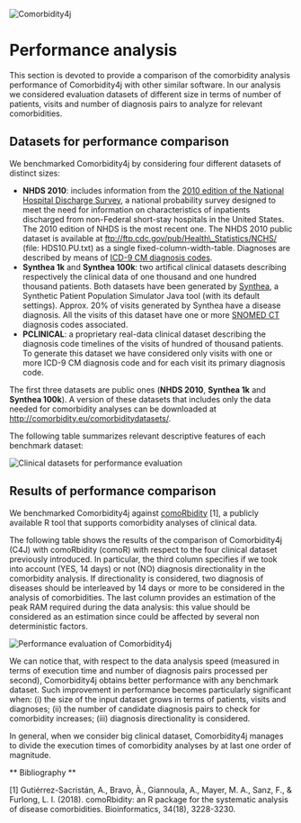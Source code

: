 ![Comorbidity4j](/img/logo.png)
<h1>Performance analysis</h1>

This section is devoted to provide a comparison of the comorbidity analysis performance of Comorbidity4j with other similar software. In our analysis we considered evaluation datasets of different size in terms of number of patients, visits and number of diagnosis pairs to analyze for relevant comorbidities.  
  
  
## Datasets for performance comparison
  

We benchmarked Comorbidity4j by considering four different datasets of distinct sizes:  
  
+ **NHDS 2010**: includes information from the <a href="https://www.cdc.gov/nchs/nhds/index.htm" target="_blank">2010 edition of the National Hospital Discharge Survey</a>, a national probability survey designed to meet the need for information on characteristics of inpatients discharged from non-Federal short-stay hospitals in the United States. The 2010 edition of NHDS is the most recent one. The NHDS 2010 public dataset is available at <a href="ftp://ftp.cdc.gov/pub/Health_Statistics/NCHS/" target="_blank">ftp://ftp.cdc.gov/pub/Health\_Statistics/NCHS/</a> (file: HDS10.PU.txt) as a single fixed-column-width-table. Diagnoses are described by means of <a href="https://www.cdc.gov/nchs/icd/icd9cm.htm" target="_blank">ICD-9 CM diagnosis codes</a>.  
+ **Synthea 1k** and **Synthea 100k**: two artifical clinical datasets describing respectively the clinical data of one thousand and one hundred thousand patients. Both datasets have been generated by <a href="https://synthetichealth.github.io/synthea/" target="_blank">Synthea</a>, a Synthetic Patient Population Simulator Java tool (with its default settings). Approx. 20\% of visits generated by Synthea have a disease diagnosis. All the visits of this dataset have one or more <a href="http://www.snomed.org/snomed-ct/five-step-briefing" target="_blank">SNOMED CT</a> diagnosis codes associated.  
+ **PCLINICAL**: a proprietary real-data clinical dataset describing the diagnosis code timelines of the visits of hundred of thousand patients. To generate this dataset we have considered only visits with one or more ICD-9 CM diagnosis code and for each visit its primary diagnosis code.  
    
  
The first three datasets are public ones (**NHDS 2010**, **Synthea 1k** and **Synthea 100k**). A version of these datasets that includes only the data needed for comorbidity analyses can be downloaded at <a href="http://comorbidity.eu/comorbiditydatasets/" target="_blank">http://comorbidity.eu/comorbiditydatasets/</a>.  
  
  
The following table summarizes relevant descriptive features of each benchmark dataset:  
  
![Clinical datasets for performance evaluation](/img/clinical_dataset_PERFORMANCE.png)  
  
  
  
## Results of performance comparison
  
  
We benchmarked Comorbidity4j against <a href="https://bitbucket.org/ibi\_group/comorbidity" target="_blank">comoRbidity</a> [1], a publicly available R tool that supports comorbidity analyses of clinical data.  

The following table shows the results of the comparison of Comorbidity4j (C4J) with comoRbidity (comoR) with respect to the four clinical dataset previously introduced. In particular, the third column specifies if we took into account (YES, 14 days) or not (NO) diagnosis directionality in the comorbidity analysis. If directionality is considered, two diagnosis of diseases should be interleaved by 14 days or more to be considered in the analysis of comorbidities. The last column provides an estimation of the peak RAM required during the data analysis: this value should be considered as an estimation since could be affected by several non deterministic factors.  
  
![Performance evaluation of Comorbidity4j](/img/evaluation_PERFORMANCE.png) 


We can notice that, with respect to the data analysis speed (measured in terms of execution time and number of diagnosis pairs processed per second), Comorbidity4j obtains better performance with any benchmark dataset. Such improvement in performance becomes particularly significant when: (i) the size of the input dataset grows in terms of patients, visits and diagnoses; (ii) the number of candidate diagnosis pairs to check for comorbidity increases; (iii) diagnosis directionality is considered.  
  
In general, when we consider big clinical dataset, Comorbidity4j manages to divide the execution times of comorbidity analyses by at last one order of magnitude.  
  
  
  
  
** Bibliography **  
  
[1] Gutiérrez-Sacristán, A., Bravo, À., Giannoula, A., Mayer, M. A., Sanz, F., & Furlong, L. I. (2018). comoRbidity: an R package for the systematic analysis of disease comorbidities. Bioinformatics, 34(18), 3228-3230.
